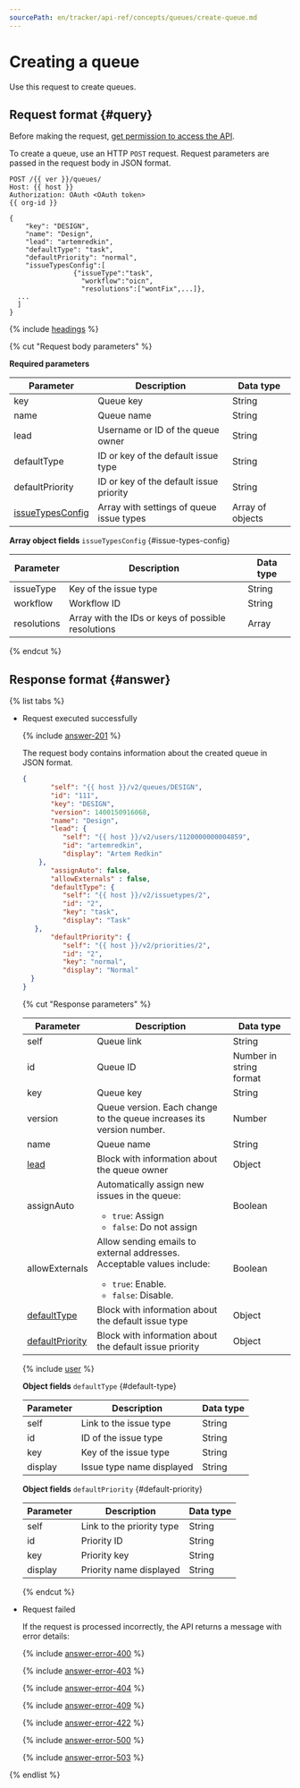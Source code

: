 ```yaml
---
sourcePath: en/tracker/api-ref/concepts/queues/create-queue.md
---
```

# Creating a queue

Use this request to create queues.

## Request format {#query}

Before making the request, [get permission to access the API](../access.md).

To create a queue, use an HTTP `POST` request. Request parameters are passed in the request body in JSON format.

```
POST /{{ ver }}/queues/
Host: {{ host }}
Authorization: OAuth <OAuth token>
{{ org-id }}

{
    "key": "DESIGN",
    "name": "Design",
    "lead": "artemredkin",
    "defaultType": "task",
    "defaultPriority": "normal",
    "issueTypesConfig":[
                {"issueType":"task",
                  "workflow":"oicn",
                  "resolutions":["wontFix",...]},
  ...
  ]
}
```

{% include [headings](../../../_includes/tracker/api/headings.md) %}

{% cut "Request body parameters" %}

**Required parameters**

| Parameter | Description | Data type |
----- | ----- | -----
| key | Queue key | String |
| name | Queue name | String |
| lead | Username or ID of the queue owner | String |
| defaultType | ID or key of the default issue type | String |
| defaultPriority | ID or key of the default issue priority | String |
| [issueTypesConfig](#issue-types-config) | Array with settings of queue issue types | Array of objects |

**Array object fields** `issueTypesConfig` {#issue-types-config}

| Parameter | Description | Data type |
----- | ----- | -----
| issueType | Key of the issue type | String |
| workflow | Workflow ID | String |
| resolutions | Array with the IDs or keys of possible resolutions | Array |

{% endcut %}

## Response format {#answer}

{% list tabs %}

- Request executed successfully

   {% include [answer-201](../../../_includes/tracker/api/answer-201.md) %}

   The request body contains information about the created queue in JSON format.

   ```json
   {
          "self": "{{ host }}/v2/queues/DESIGN",
          "id": "111",
          "key": "DESIGN",
          "version": 1400150916068,
          "name": "Design",
          "lead": {
             "self": "{{ host }}/v2/users/1120000000004859",
             "id": "artemredkin",
             "display": "Artem Redkin"
       },
          "assignAuto": false,
          "allowExternals" : false,
          "defaultType": {
             "self": "{{ host }}/v2/issuetypes/2",
             "id": "2",
             "key": "task",
             "display": "Task"
      },
          "defaultPriority": {
             "self": "{{ host }}/v2/priorities/2",
             "id": "2",
             "key": "normal",
             "display": "Normal"
     }
   }
   ```

   {% cut "Response parameters" %}

   | Parameter | Description | Data type |
   ----- | ----- | -----
   | self | Queue link | String |
   | id | Queue ID | Number in string format |
   | key | Queue key | String |
   | version | Queue version. Each change to the queue increases its version number. | Number |
   | name | Queue name | String |
   | [lead](#lead) | Block with information about the queue owner | Object |
   | assignAuto | Automatically assign new issues in the queue:<ul><li>`true`: Assign</li><li>`false`: Do not assign</li></ul> | Boolean |
   | allowExternals | Allow sending emails to external addresses. Acceptable values include:<ul><li>`true`: Enable.</li><li>`false`: Disable.</li></ul> | Boolean |
   | [defaultType](#default-type) | Block with information about the default issue type | Object |
   | [defaultPriority](#default-priority) | Block with information about the default issue priority | Object |

   {% include [user](../../../_includes/tracker/api/user.md) %}

    **Object fields** `defaultType` {#default-type}

   | Parameter | Description | Data type |
   ----- | ----- | -----
   | self | Link to the issue type | String |
   | id | ID of the issue type | String |
   | key | Key of the issue type | String |
   | display | Issue type name displayed | String |

    **Object fields** `defaultPriority` {#default-priority}

   | Parameter | Description | Data type |
   ----- | ----- | -----
   | self | Link to the priority type | String |
   | id | Priority ID | String |
   | key | Priority key | String |
   | display | Priority name displayed | String |

   {% endcut %}

- Request failed

   If the request is processed incorrectly, the API returns a message with error details:

   {% include [answer-error-400](../../../_includes/tracker/api/answer-error-400.md) %}

   {% include [answer-error-403](../../../_includes/tracker/api/answer-error-403.md) %}

   {% include [answer-error-404](../../../_includes/tracker/api/answer-error-404.md) %}

   {% include [answer-error-409](../../../_includes/tracker/api/answer-error-409.md) %}

   {% include [answer-error-422](../../../_includes/tracker/api/answer-error-422.md) %}

   {% include [answer-error-500](../../../_includes/tracker/api/answer-error-500.md) %}

   {% include [answer-error-503](../../../_includes/tracker/api/answer-error-503.md) %}

{% endlist %}